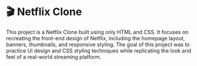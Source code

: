 # 🎬 Netflix Clone

This project is a Netflix Clone built using only HTML and CSS. It focuses on recreating the front-end design of Netflix, including the homepage layout, banners, thumbnails, and responsive styling. The goal of this project was to practice UI design and CSS styling techniques while replicating the look and feel of a real-world streaming platform.

